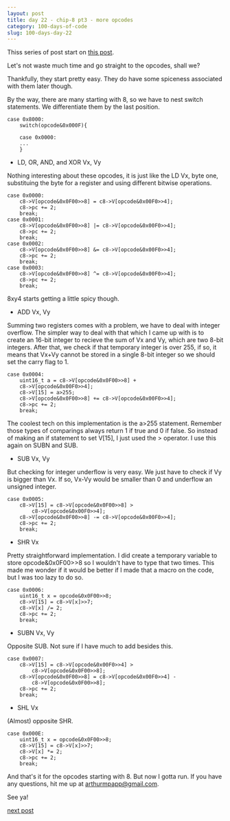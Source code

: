 ```yaml
---
layout: post
title: day 22 - chip-8 pt3 - more opcodes
category: 100-days-of-code
slug: 100-days-day-22
---
```


Thiss series of post start on [this post](/blog/100-days-day-19).

Let's not waste much time and go straight to the opcodes, shall we? 

Thankfully, they start pretty easy. They do have some spiceness associated with them later though. 

By the way, there are many starting with 8, so we have to nest switch statements. We differentiate them by the last position. 

```
case 0x8000:
    switch(opcode&0x000F){
            
    case 0x0000:
    ...
    }
```

- LD, OR, AND, and XOR Vx, Vy

Nothing interesting about these opcodes, it is just like the LD Vx, byte one, substituing the byte for a register and using different bitwise operations.

```
case 0x0000:
    c8->V[opcode&0x0F00>>8] = c8->V[opcode&0x00F0>>4];
    c8->pc += 2;
    break;
case 0x0001:
    c8->V[opcode&0x0F00>>8] |= c8->V[opcode&0x00F0>>4];
    c8->pc += 2;
    break;
case 0x0002:
    c8->V[opcode&0x0F00>>8] &= c8->V[opcode&0x00F0>>4];
    c8->pc += 2;
    break;
case 0x0003:
    c8->V[opcode&0x0F00>>8] ^= c8->V[opcode&0x00F0>>4];
    c8->pc += 2;
    break;
```

8xy4 starts getting a little spicy though.

- ADD Vx, Vy

Summing two registers comes with a problem, we have to deal with integer overflow. The simpler way to deal with that which I came up with is to create an 16-bit integer to recieve the sum of Vx and Vy, which are two 8-bit integers. After that, we check if that temporary integer is over 255, if so, it means that Vx+Vy cannot be stored in a single 8-bit integer so we should set the carry flag to 1. 

```
case 0x0004:
    uint16_t a = c8->V[opcode&0x0F00>>8] + 
    c8->V[opcode&0x00F0>>4];
    c8->V[15] = a>255;
    c8->V[opcode&0x0F00>>8] += c8->V[opcode&0x00F0>>4];
    c8->pc += 2;
    break;
```

The coolest tech on this implementation is the a>255 statement. Remember those types of comparings always return 1 if true and 0 if false. So instead of making an if statement to set V\[15\], I just used the > operator. I use this again on SUBN and SUB. 

- SUB Vx, Vy

But checking for integer underflow is very easy. We just have to check if Vy is bigger than Vx. If so, Vx-Vy would be smaller than 0 and underflow an unsigned integer. 

```
case 0x0005:
    c8->V[15] = c8->V[opcode&0x0F00>>8] > 
        c8->V[opcode&0x00F0>>4];
    c8->V[opcode&0x0F00>>8] -= c8->V[opcode&0x00F0>>4];
    c8->pc += 2;
    break;
```

- SHR Vx

Pretty straightforward implementation. I did create a temporary variable to store opcode&0x0F00>>8 so I wouldn't have to type that two times. This made me wonder if it would be better if I made that a macro on the code, but I was too lazy to do so.

```
case 0x0006:
    uint16_t x = opcode&0x0F00>>8;
    c8->V[15] = c8->V[x]>>7;
    c8->V[x] /= 2;
    c8->pc += 2;
    break;
```

- SUBN Vx, Vy

Opposite SUB. Not sure if I have much to add besides this.

```
case 0x0007:
    c8->V[15] = c8->V[opcode&0x00F0>>4] > 
        c8->V[opcode&0x0F00>>8];
    c8->V[opcode&0x0F00>>8] = c8->V[opcode&0x00F0>>4] -
        c8->V[opcode&0x0F00>>8];
    c8->pc += 2;
    break;
```

- SHL Vx

(Almost) opposite SHR. 

```
case 0x000E:
    uint16_t x = opcode&0x0F00>>8;
    c8->V[15] = c8->V[x]>>7; 
    c8->V[x] *= 2;
    c8->pc += 2;
    break;
```

And that's it for the opcodes starting with 8. But now I gotta run. If you have any questions, hit me up at arthurmpapp@gmail.com.

See ya!

[next post](/blog/100-days-day-22)
